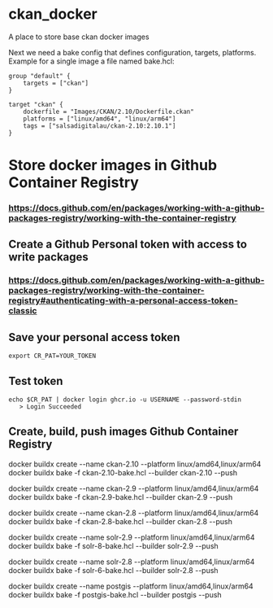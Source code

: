 # ckan_docker
A place to store base ckan docker images


Next we need a bake config that defines configuration, targets, platforms. Example for a single image a file named bake.hcl:
```
group "default" {
    targets = ["ckan"]
}

target "ckan" {
    dockerfile = "Images/CKAN/2.10/Dockerfile.ckan"
    platforms = ["linux/amd64", "linux/arm64"]
    tags = ["salsadigitalau/ckan-2.10:2.10.1"]
}
```

# Store docker images in Github Container Registry
### https://docs.github.com/en/packages/working-with-a-github-packages-registry/working-with-the-container-registry
## Create a Github Personal token with access to write packages
### https://docs.github.com/en/packages/working-with-a-github-packages-registry/working-with-the-container-registry#authenticating-with-a-personal-access-token-classic
## Save your personal access token 
```export CR_PAT=YOUR_TOKEN```
## Test token
```
echo $CR_PAT | docker login ghcr.io -u USERNAME --password-stdin
   > Login Succeeded
```
## Create, build, push images Github Container Registry
docker buildx create --name ckan-2.10 --platform linux/amd64,linux/arm64  
docker buildx bake -f ckan-2.10-bake.hcl --builder ckan-2.10 --push

docker buildx create --name ckan-2.9 --platform linux/amd64,linux/arm64  
docker buildx bake -f ckan-2.9-bake.hcl --builder ckan-2.9 --push

docker buildx create --name ckan-2.8 --platform linux/amd64,linux/arm64  
docker buildx bake -f ckan-2.8-bake.hcl --builder ckan-2.8 --push

docker buildx create --name solr-2.9 --platform linux/amd64,linux/arm64  
docker buildx bake -f solr-8-bake.hcl --builder solr-2.9 --push

docker buildx create --name solr-2.8 --platform linux/amd64,linux/arm64  
docker buildx bake -f solr-6-bake.hcl --builder solr-2.8 --push

docker buildx create --name postgis --platform linux/amd64,linux/arm64  
docker buildx bake -f postgis-bake.hcl --builder postgis --push
